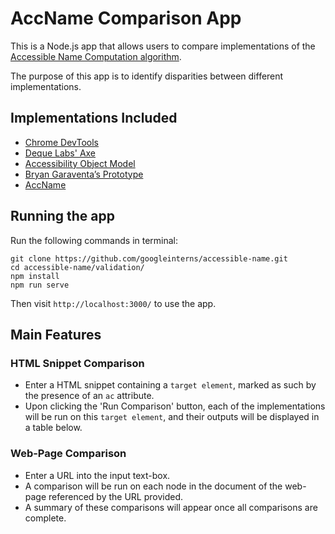 # AccName Comparison App
This is a Node.js app that allows users to compare implementations of the [Accessible Name Computation algorithm](https://www.w3.org/TR/accname-1.1/#step1).

The purpose of this app is to identify disparities between different implementations.

## Implementations Included
- [Chrome DevTools](https://chromedevtools.github.io/devtools-protocol/tot/Accessibility/)
- [Deque Labs' Axe](https://github.com/dequelabs/axe-core/blob/9066900f322dd90f8b1e48cd16c39b9758e47e64/lib/commons/text/accessible-text-virtual.js#L20)
- [Accessibility Object Model](https://wicg.github.io/aom/)
- [Bryan Garaventa’s Prototype](https://github.com/WhatSock/w3c-alternative-text-computation/blob/master/docs/Sample%20JavaScript%20Recursion%20Algorithm/recursion.js)
- [AccName](https://github.com/googleinterns/accessible-name)

## Running the app
Run the following commands in terminal:
```
git clone https://github.com/googleinterns/accessible-name.git
cd accessible-name/validation/
npm install
npm run serve
```
Then visit `http://localhost:3000/` to use the app.

## Main Features

### HTML Snippet Comparison
- Enter a HTML snippet containing a `target element`, marked as such by the presence of an `ac` attribute.
- Upon clicking the 'Run Comparison' button, each of the implementations will be run on this `target element`, and their outputs will be displayed in a table below.


### Web-Page Comparison
- Enter a URL into the input text-box.
- A comparison will be run on each node in the document of the web-page referenced by the URL provided.
- A summary of these comparisons will appear once all comparisons are complete.
